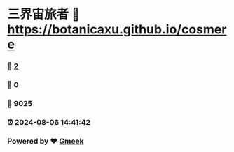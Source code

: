 # 三界宙旅者 :link: https://botanicaxu.github.io/cosmere 
### :page_facing_up: [2](https://botanicaxu.github.io/cosmere/tag.html) 
### :speech_balloon: 0 
### :hibiscus: 9025 
### :alarm_clock: 2024-08-06 14:41:42 
### Powered by :heart: [Gmeek](https://github.com/Meekdai/Gmeek)
